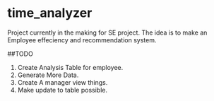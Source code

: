 # time_analyzer
Project currently in the making for SE project.
The idea is to make an Employee effeciency and recommendation system.

##TODO
1) Create Analysis Table for employee.
2) Generate More Data.
3) Create A manager view things.
4) Make update to table possible. 